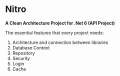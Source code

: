 # Nitro
<strong>A Clean Architecture Project for .Net 6 (API Project)</strong>

The essential features that every project needs:

1. Architecture and connection between libraries
2. Database Context
3. Repository
4. Security
5. Login
6. Cache
